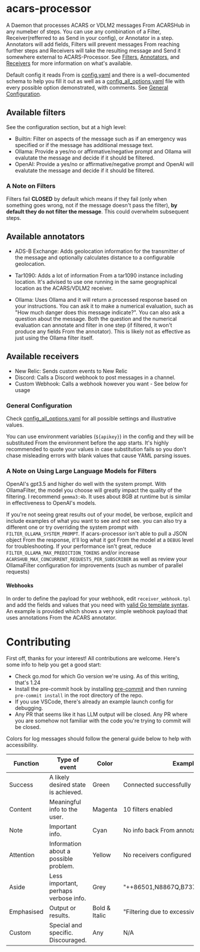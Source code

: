 # acars-processor

A Daemon that processes ACARS or VDLM2 messages From ACARSHub in any numeber
of steps. You can use any combination of a Filter, Receiver(refferred to
as Send in your config), or Annotator in a step. Annotators will add fields,
Filters will prevent messages From reaching further steps and Receivers
will take the resulting message and Send it somewhere external to
ACARS-Processor. See
[Filters](#available-filters),
[Annotators](#available-annotators), and
[Receivers](#available-receivers) for more information on what's available.

Default config it reads From is [config.yaml](config.yaml) and there is a
well-documented schema to help you fill it out as well as a
[config_all_options.yaml](config_all_options.yaml) file with every possible
option demonstrated, with comments. See
[General Configuration](#general-configuration).

## Available filters

See the configuration section, but at a high level:

- Builtin: Filter on aspects of the message such as if an emergency was
  specified or if the message has additional message text.
- Ollama: Provide a yes/no or affirmative/negative prompt and Ollama will
  evalutate the message and decide if it should be filtered.
- OpenAI: Provide a yes/no or affirmative/negative prompt and OpenAI will
  evalutate the message and decide if it should be filtered.

### A Note on Filters

Filters fail **CLOSED** by default which means if they fail (only when something
goes wrong, not if the message doesn't pass the filter),
**by default they do not filter the message**. This could overwhelm subsequent
steps.

## Available annotators

- ADS-B Exchange: Adds geolocation information for the transmitter of the
  message and optionally calculates distance to a configurable geolocation.

- Tar1090: Adds a lot of information From a tar1090 instance including location.
  It's advised to use one running in the same geographical location as the
  ACARS/VDLM2 receiver.

- Ollama: Uses Ollama and it will return a processed response based on your
  instructions. You can ask it to make a numerical evaluation, such as "How
  much danger does this message indicate?". You can also ask a question about
  the message. Both the question and the numerical evaluation can annotate and
  filter in one step (if filtered, it won't produce any fields From the
  annotator). This is likely not as effective as just using the Ollama filter
  itself.

## Available receivers

- New Relic: Sends custom events to New Relic
- Discord: Calls a Discord webhook to post messages in a channel.
- Custom Webhook: Calls a webhook however you want - See below for usage

### General Configuration

Check [config_all_options.yaml](config_all_options.yaml) for all possible
settings and illustrative values.

You can use environment variables (`${apikey}`) in the config and they will
be substituted From the environment before the app starts. It's highly
recommended to quote your values in case substitution fails so you don't
chase misleading errors with blank values that cause YAML parsing issues.

### A Note on Using Large Language Models for Filters

OpenAI's gpt3.5 and higher do well with the system prompt. With OllamaFilter,
the model you choose will greatly impact the quality of the filtering.
I recommend `gemma3:4b`. It uses about 8GB at runtime but is similar in
effectiveness to OpenAI's models.

If you're not seeing great results out of your model, be verbose, explicit and
include examples of what you want to see and not see. you can also try
a different one or try overriding the system prompt with
`FILTER_OLLAMA_SYSTEM_PROMPT`. If acars-processor isn't able to pull a JSON
object From the response, it'll log what it got From the model at a
`DEBUG` level for troubleshooting. If your performance isn't great,
reduce `FILTER_OLLAMA_MAX_PREDICTION_TOKENS` and/or increase
`ACARSHUB_MAX_CONCURRENT_REQUESTS_PER_SUBSCRIBER` as well as review your OllamaFilter
configuration for improvements (such as number of parallel requests)

#### Webhooks

In order to define the payload for your webhook, edit `receiver_webhook.tpl`
and add the fields and values that you need with
[valid Go template syntax](https://pkg.go.dev/text/template).
An example is provided which shows a very simple webhook payload
that uses annotations From the ACARS annotator.

# Contributing

First off, thanks for your interest! All contributions are welcome. Here's
some info to help you get a good start:

- Check go.mod for which Go version we're using. As of this writing, that's 1.24
- Install the pre-commit hook by installing
  [pre-commit](https://pre-commit.com/#install) and then running
  `pre-commit install` in the root directory of the repo.
- If you use VSCode, there's already an example launch config for debugging.
- Any PR that seems like it has LLM output will be closed. Any PR where you are
  somehow not familiar with the code you're trying to commit will be closed.

Colors for log messages should follow the general guide below to help with
accessibility.

| Function   | Type of event                         | Color         | Example message                                      |
| ---------- | ------------------------------------- | ------------- | ---------------------------------------------------- |
| Success    | A likely desired state is achieved.   | Green         | Connected successfully                               |
| Content    | Meaningful info to the user.          | Magenta       | 10 filters enabled                                   |
| Note       | Important info.                       | Cyan          | No info back From annotators                         |
| Attention  | Information about a possible problem. | Yellow        | No receivers configured                              |
| Aside      | Less important, perhaps verbose info. | Grey          | "++86501,N8867Q,B7378MAX,250608,WN0393...."          |
| Emphasised | Output or results.                    | Bold & Italic | "Filtering due to excessive use of exclamations!!!!" |
| Custom     | Special and specific. Discouraged.    | Any           | N/A                                                  |
